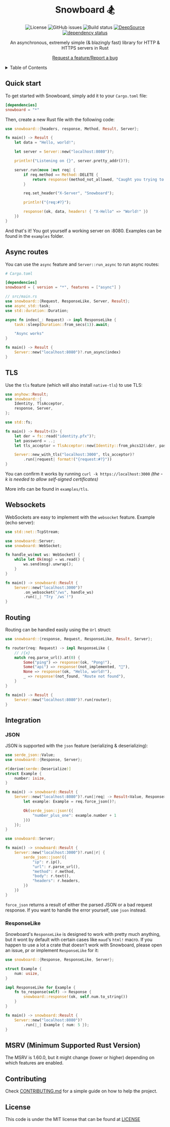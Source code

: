 <div align="center">

# **Snowboard 🏂**

![License](https://img.shields.io/github/license/Brian3647/snowboard)
![GitHub issues](https://img.shields.io/github/issues/Brian3647/snowboard)
![Build status](https://img.shields.io/github/actions/workflow/status/Brian3647/snowboard/rust.yml)
[![DeepSource](https://app.deepsource.com/gh/Brian3647/snowboard.svg/?label=active+issues&show_trend=false)](https://app.deepsource.com/gh/Brian3647/snowboard/)
[![dependency status](https://deps.rs/repo/github/Brian3647/snowboard/status.svg)](https://deps.rs/repo/github/Brian3647/snowboard)

An asynchronous, extremely simple (& blazingly fast) library for HTTP & HTTPS servers in Rust

[Request a feature/Report a bug](https://github.com/Brian3647/snowboard/issues)

</div>

<details>
<summary>Table of Contents</summary>

-   [**Snowboard 🏂**](#snowboard-)
    -   [**Quick start**](#quick-start)
    -   [**Async routes**](#async-routes)
    -   [**TLS**](#tls)
    -   [**Websockets**](#websockets)
    -   [**Routing**](#routing)
    -   [**Integration**](#integration)
        -   [**JSON**](#json)
        -   [**ResponseLike**](#responselike)
    -   [**MSRV (Minimum Supported Rust Version)**](#msrv-minimum-supported-rust-version)
    -   [**Contributing**](#contributing)
    -   [**License**](#license)

</details>

## **Quick start**

To get started with Snowboard, simply add it to your `Cargo.toml` file:

```toml
[dependencies]
snowboard = "*"
```

Then, create a new Rust file with the following code:

```rust
use snowboard::{headers, response, Method, Result, Server};

fn main() -> Result {
    let data = "Hello, world!";

    let server = Server::new("localhost:8080")?;

    println!("Listening on {}", server.pretty_addr()?);

    server.run(move |mut req| {
        if req.method == Method::DELETE {
            return response!(method_not_allowed, "Caught you trying to delete!");
        }

        req.set_header("X-Server", "Snowboard");

        println!("{req:#?}");

        response!(ok, data, headers! { "X-Hello" => "World!" })
    })
}
```

And that's it! You got yourself a working server on :8080. Examples can be found in the `examples` folder.

## **Async routes**

You can use the `async` feature and `Server::run_async` to run async routes:

```toml
# Cargo.toml

[dependencies]
snowboard = { version = "*", features = ["async"] }
```

```rust
// src/main.rs
use snowboard::{Request, ResponseLike, Server, Result};
use async_std::task;
use std::duration::Duration;

async fn index(_: Request) -> impl ResponseLike {
    task::sleep(Duration::from_secs(1)).await;

    "Async works"
}

fn main() -> Result {
    Server::new("localhost:8080")?.run_async(index)
}
```

## **TLS**

Use the `tls` feature (which will also install `native-tls`) to use TLS:

```rust
use anyhow::Result;
use snowboard::{
    Identity, TlsAcceptor,
    response, Server,
};

use std::fs;

fn main() -> Result<()> {
    let der = fs::read("identity.pfx")?;
    let password = ..;
    let tls_acceptor = TlsAcceptor::new(Identity::from_pkcs12(&der, password)?)?;

    Server::new_with_tls("localhost:3000", tls_acceptor)?
        .run(|request| format!("{request:#?}"))
}
```

You can confirm it works by running `curl -k https://localhost:3000` _(the -k is needed to allow self-signed certificates)_

More info can be found in `examples/tls`.

## **Websockets**

WebSockets are easy to implement with the `websocket` feature. Example (echo server):

```rust
use std::net::TcpStream;

use snowboard::Server;
use snowboard::WebSocket;

fn handle_ws(mut ws: WebSocket) {
    while let Ok(msg) = ws.read() {
        ws.send(msg).unwrap();
    }
}

fn main() -> snowboard::Result {
    Server::new("localhost:3000")?
        .on_websocket("/ws", handle_ws)
        .run(|_| "Try `/ws`!")
}
```

## **Routing**

Routing can be handled easily using the `Url` struct:

```rust
use snowboard::{response, Request, ResponseLike, Result, Server};

fn router(req: Request) -> impl ResponseLike {
    // /{x}
    match req.parse_url().at(0) {
        Some("ping") => response!(ok, "Pong!"),
        Some("api") => response!(not_implemented, "👀"),
        None => response!(ok, "Hello, world!"),
        _ => response!(not_found, "Route not found"),
    }
}

fn main() -> Result {
    Server::new("localhost:8080")?.run(router);
}
```

## **Integration**

### **JSON**

JSON is supported with the `json` feature (serializing & deserializing):

```rust
use serde_json::Value;
use snowboard::{Response, Server};

#[derive(serde::Deserialize)]
struct Example {
    number: isize,
}

fn main() -> snowboard::Result {
    Server::new("localhost:8080")?.run(|req| -> Result<Value, Response> {
        let example: Example = req.force_json()?;

        Ok(serde_json::json!({
            "number_plus_one": example.number + 1
        }))
    });
}
```

```rust
use snowboard::Server;

fn main() -> snowboard::Result {
    Server::new("localhost:3000")?.run(|r| {
        serde_json::json!({
            "ip": r.ip(),
            "url": r.parse_url(),
            "method": r.method,
            "body": r.text(),
            "headers": r.headers,
		})
	})
}
```

`force_json` returns a result of either the parsed JSON or a bad request response. If you want to handle the error yourself, use `json` instead.

### **ResponseLike**

Snowboard's `ResponseLike` is designed to work with pretty much anything, but it wont by default with certain cases like `maud`'s `html!` macro. If you happen to use a lot a crate that doesn't work with Snowboard, please open an issue, pr or implement `ResponseLike` for it:

```rust
use snowboard::{Response, ResponseLike, Server};

struct Example {
    num: usize,
}

impl ResponseLike for Example {
    fn to_response(self) -> Response {
        snowboard::response!(ok, self.num.to_string())
    }
}

fn main() -> snowboard::Result {
    Server::new("localhost:8080")?
        .run(|_| Example { num: 5 });
}
```

## **MSRV (Minimum Supported Rust Version)**

The MSRV is 1.60.0, but it might change (lower or higher) depending on which features are enabled.

## **Contributing**

Check [CONTRIBUTING.md](CONTRIBUTING.md) for a simple guide on how to help the project.

## **License**

This code is under the MIT license that can be found at [LICENSE](./LICENSE)
